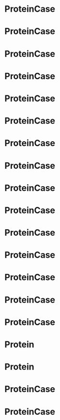 # ProteinCase
# ProteinCase
# ProteinCase
# ProteinCase
# ProteinCase
# ProteinCase
# ProteinCase
# ProteinCase
# ProteinCase
# ProteinCase
# ProteinCase
# ProteinCase
# ProteinCase
# ProteinCase
# ProteinCase
# Protein
# Protein
# ProteinCase
# ProteinCase
